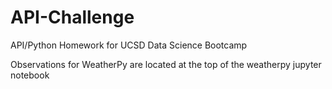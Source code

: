 # API-Challenge
API/Python Homework for UCSD Data Science Bootcamp


Observations for WeatherPy are located at the top of the weatherpy jupyter notebook
